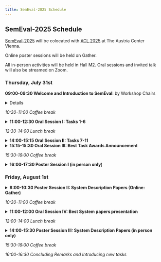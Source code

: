 ```yaml
---
title: SemEval-2025 Schedule
---
```


## SemEval-2025 Schedule

[SemEval-2025](https://semeval.github.io/SemEval2025/) will be colocated with [ACL 2025](https://2025.aclweb.org/) at The Austria Center Vienna.

Online poster sessions will be held on Gather. 

All in-person activities will be held in Hall M2. Oral sessions and invited talk will also be streamed on Zoom.

### Thursday, July 31st

<strong>09:00-09:30 Welcome and Introduction to SemEval</strong>: by Workshop Chairs

<details><strong>09:30-10:30 Invited Talk, [Emily Allaway](https://emilyallaway.github.io/):  Lessons in generics: how language models grapple with human generalisation </strong>

The ability to generalise is a crucial aspect of human cognition, allowing us to derive broader understandings from specific instances. In language, generalised knowledge over particular instantiations and exceptions can be flexibly expressed through generics — generalisations without quantifiers. However, the flexibility of generics also comes with puzzling properties that have been extensively studied in areas such as linguistics and philosophy of language. This talk will explore the specific challenges that this language of generalisation poses for language models (LMs).  I will begin by examining whether language models recognise the quantificational variation inherent in generics. Specifically, I will discuss how accurately LMs process and recognise the quantification in generic expressions, with a particular focus on the phenomenon of overgeneralisation — unwarranted universal quantification. One critical area of overgeneralisation is with stereotypes and I will touch on the implications for LMs of stereotypes that are expressed as generics. 
Next, I will present evaluations on the capacity of LMs to reason about generics and related examples, probing LMs’ ability to both maintain and override their generalisations. In the final part of the talk, I will expand the discussion to visual-language models (VLMs) to determine whether their struggles with generics mirror those of traditional LMs and what the broader implications of these findings might be.

</details>

<em>10:30-11:00 Coffee break</em>

<details><summary><strong>11:00-12:30 Oral Session I: Tasks 1-6</strong></summary>

  - 11:00-11:15	SemEval-2025 Task 1: ADMIRE: Advancing Multimodal Idiomaticity Representation
  - 11:15-11:30	SemEval-2025 Task 2: EA-MT: Entity-Aware Machine Translation
  - 11:30-11:45	SemEval-2025 Task 3: Mu-SHROOM, the Multilingual Shared-task on Hallucinations and Related Observable Overgeneration Mistakes
  - 11:45-12:00	SemEval-2025 Task 4: Unlearning sensitive content from Large Language Models
  - 12:00-12:15	SemEval-2025 Task 5: LLMs4Subjects: LLM-based Automated Subject Tagging for a National Technical Library's Open-Access Catalog
  - 12:15-12:30	SemEval-2025 Task 6: PromiseEval: Multinational, Multilingual, Multi-Industry Promise Verification
</details>

<em>12:30-14:00 Lunch break</em>


<details><summary><strong>14:00-15:15 Oral Session II: Tasks 7-11</strong></summary>
  
  - 14:00-14:15	SemEval-2025 Task 7: Multilingual and Crosslingual Fact-Checked Claim Retrieval
  - 14:15-14:30	SemEval-2025 Task 8: Question-Answering over Tabular Data
  - 14:30-14:45	SemEval-2025 Task 9: The Food Hazard Detection Challenge
  - 14:45-15:00	SemEval 2025 Task 10: Multilingual Characterization and Extraction of Narratives from Online News
  - 15:00-15:15	SemEval 2025 Task 11: Bridging the Gap in Text-Based Emotion Detection
</details>

<details><summary><strong>15:15-15:30 Oral Session III: Best Task Awards Announcement</strong></summary>
  
</details>

<em>15:30-16:00 Coffee break</em>

<details><summary><strong>16:00-17:30 Poster Session I (in person only)</strong></summary>

  - NotMyNarrative at SemEval-2025 Task 10: Do Narrative Features Share Across Languages in Multilingual Encoder Models?
  - UWBa at SemEval-2025 Task 7: Multilingual and Crosslingual Fact-Checked Claim Retrieval
  - adithjrajeev at SemEval-2025 Task 10: Sequential Learning for Role Classification Using Entity-Centric News Summaries
  - UZH at SemEval-2025 Task 3: Token-Level Self-Consistency for Hallucination Detection
  - UniBuc at SemEval-2025 Task 9: Similarity Approaches to Classification
  - XLM-Muriel at SemEval-2025 Task 11: Hard Parameter Sharing for Multi-lingual Multi-label Emotion Detection
  - Chinchunmei at SemEval-2025 Task 11: Boosting the Large Language Model’s Capability of Emotion Perception using Contrastive Learning
  - UIMP-Aaman at SemEval-2025 Task11: Detecting Intensity and Emotion in Social Media and News
  - BERTastic at SemEval-2025 Task 10: State-of-the-Art Accuracy in Coarse-Grained Entity Framing for Hindi News
  - LTG at SemEval-2025 Task 10: Optimizing Context for Classification of Narrative Roles
  - CCNU at SemEval-2025 Task 3: Leveraging Internal and External Knowledge of Large Language Models for Multilingual Hallucination Annotation
  - MRT at SemEval-2025 Task 8: Maximizing Recovery from Tables with Multiple Steps
  - RACAI at SemEval-2025 Task 7: Efficient adaptation of Large Language Models for Multilingual and Crosslingual Fact-Checked Claim Retrieval
  - ZJUKLAB at SemEval-2025 Task 4: Unlearning via Model Merging
  - GPLSICORTEX at SemEval-2025 Task 10: Leveraging Intentions for Generating Narrative Extractions
  - Hallucination Detectives at SemEval-2025 Task 3: Span-Level Hallucination Detection for LLM-Generated Answers
  - BitsAndBites at SemEval-2025 Task 9: Improving Food Hazard Detection with Sequential Multitask Learning and Large Language Models
  - G-MACT at SemEval-2024 Task 8: Exploring Planning and Tool Use in Question Answering over Tabular Data
  - MyMy at SemEval-2025 Task 9: A Robust Knowledge-Augmented Data Approach for Reliable Food Hazard Detection
  - CCNU at SemEval-2025 Task 8: Enhancing Question Answering on Tabular Data with Two-Stage Corrections
  - SALT 🧂 at SemEval-2025 Task 2: A SQL-based Approach for LLM-Free Entity-Aware-Translation
  - QMUL at SemEval-2025 Task 11: Explicit Emotion Detection with EmoLex, Feature Engineering, and Threshold-Optimized Multi-Label Classification
  - Team INSAntive at SemEval-2025 Task 10: Hierarchical Text Classification using BERT
  - SmurfCat at SemEval-2025 Task 3: Bridging External Knowledge and Model Uncertainty for Enhanced Hallucination Detection
  - TUM-MiKaNi at SemEval-2025 Task 3: Towards Multilingual and Knowledge-Aware Non-factual Hallucination Identification
  - ipezoTU at SemEval-2025 Task 7: Hybrid Ensemble Retrieval for Multilingual Fact-Checking
  - ATLANTIS at SemEval-2025 Task 3: Detecting Hallucinated Text Spans in Question Answering
  - Samsung Research Poland at SemEval-2025 Task 8: LLM ensemble methods for QA over tabular data
  - LyS at SemEval 2025 Task 8: Zero-Shot Code Generation for Tabular QA
  - Dataground at SemEval-2025 Task 8: Small LLMs and Preference Optimization for Tabular QA
  - AILS-NTUA at SemEval-2025 Task 8: Language-to-Code prompting and Error Fixing for Tabular Question Answering
  - ITUNLP at SemEval-2025 Task 8: Question-Answering over Tabular Data: A Zero-Shot Approach using LLM-Driven Code Generation

</details>


### Friday, August 1st

<details><summary><strong>9:00-10:30 Poster Session II: System Description Papers (Online: Gather)</strong></summary>

  - VerbaNexAI at SemEval-2025 Task 9: Advances and Challenges in the Automatic Detection of Food Hazards
  - CTYUN-AI at SemEval-2025 Task 1: Learning to Rank for Idiomatic Expressions
  - TeleAI at SemEval-2025 Task 11: Bridging the Gap in Text-Based Emotion Detection with Prompt Engineering and Data Augmentation
  - Anastasia at SemEval-2025 Task 9: Subtask 1, Ensemble Learning with Data Augmentation and Focal Loss for Food Risk Classification
  - UNEDTeam at SemEval-2025 Task 10: Zero-Shot Narrative Classification
  - DUTtask10 at SemEval-2025 Task 10: ThoughtFlow: Hierarchical Narrative Classification via Stepwise Prompting
  - TechSSN3 at SemEval-2025 Task 9: Food Hazard and Product Detection - Category Identification and Vector Prediction
  - CYUT at SemEval-2025 Task 6: Prompting with Precision – ESG Analysis via Structured Prompts
  - Zuifeng at SemEval-2025 Task 9: Multitask Learning with Fine-Tuned RoBERTa for Food Hazard Detection
  - FII the Best at SemEval 2025 Task 2: Steering State-of-the-art Machine Translation Models with Strategically Engineered Pipelines for Enhanced Entity Translation
  - MRS at SemEval-2025 Task 11: A Hybrid Approach for Bridging the Gap in Text-Based Emotion Detection
  - madhans476 at SemEval-2025 Task 9: Multi-Model Ensemble and Prompt-Based Learning for Food Hazard Prediction
  - GT-NLP at SemEval-2025 Task 11: EmoRationale, Evidence-Based Emotion Detection via Retrieval-Augmented Generation
  - IASBS at SemEval-2025 Task 11: Ensembling Transformers for Bridging the Gap in Text-Based Emotion
  - Sakura at SemEval-2025 Task 2: Enhancing Named Entity Translation with Fine-Tuning and Preference Optimization
  - Anaselka at SemEval-2025 Task 9: Leveraging SVM and MNB for Detecting Food Hazard
  - QUST_NLP at SemEval-2025 Task 7: A Three-Stage Retrieval Framework for Monolingual and Crosslingual Fact-Checked Claim Retrieval
  - Trans-Sent at SemEval-2025 Task 11: Text-based Multi-label Emotion Detection using Pre-Trained BERT Transformer Models
  - Team INSALyon2 at SemEval-2025 Task 10: A Zero-shot Agentic Approach to Text Classification
  - SRCB at SemEval-2025 Task 9: LLM Finetuning Approach based on External Attention Mechanism in The Food Hazard Detection
  - Team QUST at SemEval-2025 Task 10: Evaluating Large Language Models in Multiclass Multi-label Classification of News Entity Framing
  - Advacheck at SemEval-2025 Task 3: Combining NER and RAG to Spot Hallucinations in LLM Answers
  - VerbaNexAI at SemEval-2025 Task 2: Enhancing Entity-Aware Translation with Wikidata-Enriched MarianMT
  - CSECU-Learners at SemEval-2025 Task 9: Enhancing Transformer Model for Explainable Food Hazard Detection in Text
  - AILS-NTUA at SemEval-2025 Task 3: Leveraging Large Language Models and Translation Strategies for Multilingual Hallucination Detection
  - UPC-HLE at SemEval-2025 Task 7: Multilingual Fact-Checked Claim Retrieval with Text Embedding Models and Cross-Encoder Re-Ranking
  - CSECU-Learners at SemEval-2025 Task 11: Multilingual Emotion Recognition and Intensity Prediction with Language-tuned Transformers and Multi-sample Dropout
  - Amado at SemEval-2025 Task 11: Multi-label Emotion Detection in Amharic and English Data
  - NarrativeNexus at SemEval-2025 Task 10: Entity Framing and Narrative Extraction using BART
  - DEMON at SemEval-2025 Task 10: Fine-tuning LLaMA-3 for Multilingual Entity Framing
  - JNLP at SemEval-2025 Task 1: Multimodal Idiomaticity Representation with Large Language Models
  - HU at SemEval-2025 Task 9: Leveraging LLM-Based Data Augmentation for Class Imbalance
  - NarrativeMiners at SemEval-2025 Task 10: Combating Manipulative Narratives in Online News
  - Habib University at SemEval-2025 Task 11: Bridging the Gap in Text-Based Emotion Detection
  - WC Team at SemEval-2025 Task 6: PromiseEval: Multinational, Multilingual, Multi-Industry Promise Verification leveraging monolingual and multilingual BERT models
  - CSIRO LT at SemEval-2025 Task 8: Answering Questions over Tabular Data using LLMs
  - Oath Breakers at SemEval-2025 Task 06: Leveraging DeBERTa and Contrastive Learning for Promise Verification
  - CLaC at SemEval-2025 Task 6: A Multi-Architecture Approach for Corporate Environmental Promise Verification
  - TeleAI at SemEval-2025 Task 8: Advancing Table Reasoning Framework  with Large Language Models
  - YNU-HPCC at SemEval-2025 Task 6: Using BERT Model with R-drop for Promise Verification
  - PATeam at SemEval-2025 Task 9: LLM-Augmented Fusion for AI-Driven Food Safety Hazard Detection
  - CSCU at SemEval-2025 Task 6: Enhancing Promise Verification with Paraphrase and Synthesis Augmentation: Effects on Model Performance
  - UCSC at SemEval-2025 Task 3: Context, Models and Prompt Optimization for Automated Hallucination Detection in LLM Output
  - YNU-HPCC at SemEval-2025 Task 10: A Two-Stage Approach to Solving Multi-Label and Multi-Class Role Classification Based on DeBERTa
  - YNU at SemEval-2025 Task 4: Synthetic Token Alternative Training for LLM Unlearning
  - JU-CSE-NLP’25 at SemEval-2025 Task 4: Learning to Unlearn LLMs
  - pingan-team at SemEval-2025 Task 2: LoRA-Augmented Qwen2.5 with Wikidata-Driven Entity Translation
  - YNU-HPCC at SemEval-2025 Task 1: Enhancing Multimodal Idiomaticity Representation via LoRA and Hybrid Loss Optimization
  - JU_NLP at SemEval-2025 Task 7: Leveraging Transformer-Based Models for Multilingual & Crosslingual Fact-Checked Claim Retrieval
  - UCSC NLP T6 at SemEval-2025 Task 1: Leveraging LLMs and VLMs for Idiomatic Understanding
  - JUNLP_Sarika at SemEval-2025 Task 11: Bridging Contextual Gaps in Text-Based Emotion Detection using Transformer Models
  - YNUzwt at SemEval-2025 Task 10: Tree-guided Stagewise Classifier for Entity Framing and Narrative Classification
  - TECHSSN at SemEval-2025 Task 10: A Comparative Analysis of Transformer Models for Dominant Narrative-Based News Summarization
  - KyuHyunChoi at SemEval-2025 Task 10: Narrative Extraction Using a Summarization-Specific Pretrained Model
  - fact check AI at SemEval-2025 Task 7: Multilingual and Crosslingual Fact-checked Claim Retrieval
  - SHA256 at SemEval-2025 Task 4: Selective Amnesia – Constrained Unlearning for Large Language Models via Knowledge Isolation
  - Team ACK at SemEval-2025 Task 2: Beyond Word-for-Word Machine Translation for English-Korean Pairs
  - Jim at SemEval-2025 Task 5: Multilingual BERT Ensemble
  - Annif at SemEval-2025 Task 5: Traditional XMTC augmented by LLMs
  - RUC Team at SemEval-2025 Task 5: Fast Automated Subject Indexing via Similar Records Matching and Related Subject Ranking

</details>

<em>10:30-11:00 Coffee break</em>


<details><summary><strong>11:00-12:00 Oral Session IV: Best System papers presentation</strong></summary>
- Best system awards will be notified in advance and announced publicly at the conference.

</details>


<em>12:00-14:00 Lunch break</em>

<details><summary><strong>14:00-15:30 Poster Session III: System Description Papers (in person only)</strong></summary>

  - Tuebingen at SemEval-2025 Task 10: Class Weighting, External Knowledge and Data Augmentation in BERT Models
  - NYCU-NLP at SemEval-2025 Task 11: Assembling Small Language Models for Multilabel Emotion Detection and Intensity Prediction
  - MALTO at SemEval-2025 Task 3:  Detecting Hallucinations in LLMs via Uncertainty Quantification and Larger Model Validation
  - Habib University at SemEval-2025 Task 9: Using Ensemble Models for Food Hazard Detection
  - iShumei-Chinchunmei at SemEval-2025 Task 4: A balanced forgetting and retention multi-task framework using effective unlearning loss
  - Atyaephyra at SemEval-2025 Task 4: Low-Rank Negative Preference Optimization
  - COGNAC at SemEval-2025 Task 10: Multi-level Narrative Classification with Summarization and Hierarchical Prompting
  - SheffieldGATE at SemEval-2025 Task 2: Multi-Stage Reasoning with Knowledge Fusion for Entity Translation
  - Fossils at SemEval-2025 Task 9: Tasting Loss Functions for Food Hazard Detection in Text Reports
  - Ustnlp16 at SemEval-2025 Task 9: Improving Model Performance through Imbalance Handling and Focal Loss
  - GIL-IIMAS UNAM at SemEval-2025 Task 4: LA-Min(E): LLM Unlearning Approaches Under Function Minimizing Evaluation Constraints
  - CIC-IPN at SemEval-2025 Task 11: Transformer-Based Approach to Multi-Class Emotion Detection
  - Mr. Snuffleupagus at SemEval-2025 Task 4: Unlearning Factual Knowledge from LLMs Using Adaptive RMU
  - NarrativeMiners at SemEval-2025 Task 10: Combating Manipulative Narratives in Online News
  - NLP-Cimat at SemEval-2025 Task 11: Prompt Optimization for LLMs via Genetic Algorithms and Systematic Mutation applied on Emotion Detection
  - UAlberta at SemEval-2025 Task 2: Prompting and Ensembling for Entity-Aware Translation
  - Oath Breakers at SemEval-2025 Task 06: Leveraging DeBERTa and Contrastive Learning for Promise Verification
  - MALTO at SemEval-2025 Task 4: Dual Teachers for Unlearning Sensitive Content in LLMs
  - TueCL at SemEval-2025 Task 1: AdMIRe: Advancing Multimodal  Idiomaticity Representation
  - Wikidata-Driven Entity-Aware Translation: Boosting LLMs with External Knowledge
  - UCSC at SemEval-2025 Task 3: Context, Models and Prompt Optimization for Automated Hallucination Detection in LLM Output
  - COGUMELO at SemEval-2025 Task 3: A Synthetic Approach to Detecting Hallucinations in Language Models based on Named Entity Recognition
  - FactDebug at SemEval-2025 Task 7: Hybrid Retrieval Pipeline for Identifying Previously Fact-Checked Claims Across Multiple Languages
  - HiTZ-Ixa at SemEval-2025 Task 1: Multimodal Idiomatic Language Understanding
  - AIMA at SemEval-2025 Task 1: Bridging Vision and Language Modalities for Idiomatic Knowledge Extraction via Mixture of Experts
  - TIFIN India at SemEval-2025: Harnessing Translation to Overcome Multilingual IR Challenges in Fact-Checked Claim Retrieval
  - AKCIT at SemEval-2025 Task 11: Investigating Data Quality in Portuguese Emotion Recognition
  - RAGthoven at SemEval 2025   - Task 2: Enhancing Entity-Aware Machine Translation with Large Language Models, Retrieval Augmented Generation and Function Calling 
  - LA²I²F at SemEval-2025 Task 5: Reasoning in Embedding Space – Fusing Analogical and Ontology-based Reasoning for Document Subject Tagging
  - CAIDAS at SemEval-2025 Task 7: Enriching Sparse Datasets with LLM-Generated Content for Improved Information Retrieval
  - Swushroomsia at SemEval-2025 Task 3: Probing LLMs' Collective Intelligence for Multilingual Hallucination Detection
  - Tewodros at SemEval-2025 Task 11: Multilingual Emotion Intensity Detection using Small Language Models

</details>

<em>15:30-16:00 Coffee break</em>

<em>16:00-16:30  Concluding Remarks and Introducing new tasks</em>

